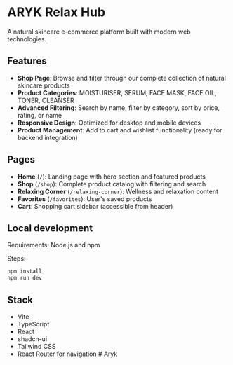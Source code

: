 # ARYK Relax Hub

A natural skincare e-commerce platform built with modern web technologies.

## Features

- **Shop Page**: Browse and filter through our complete collection of natural skincare products
- **Product Categories**: MOISTURISER, SERUM, FACE MASK, FACE OIL, TONER, CLEANSER
- **Advanced Filtering**: Search by name, filter by category, sort by price, rating, or name
- **Responsive Design**: Optimized for desktop and mobile devices
- **Product Management**: Add to cart and wishlist functionality (ready for backend integration)

## Pages

- **Home** (`/`): Landing page with hero section and featured products
- **Shop** (`/shop`): Complete product catalog with filtering and search
- **Relaxing Corner** (`/relaxing-corner`): Wellness and relaxation content
- **Favorites** (`/favorites`): User's saved products
- **Cart**: Shopping cart sidebar (accessible from header)

## Local development

Requirements: Node.js and npm

Steps:

```sh
npm install
npm run dev
```

## Stack

- Vite
- TypeScript
- React
- shadcn-ui
- Tailwind CSS
- React Router for navigation
#   A r y k  
 